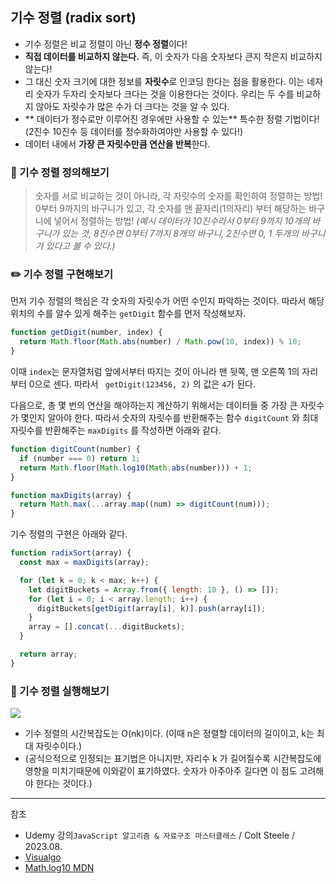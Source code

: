 ## 기수 정렬 (radix sort)

- 기수 정렬은 비교 정렬이 아닌 **정수 정렬**이다!
- **직접 데이터를 비교하지 않는다.** 즉, 이 숫자가 다음 숫자보다 큰지 작은지 비교하지 않는다!
- 그 대신 숫자 크기에 대한 정보를 **자릿수**로 인코딩 한다는 점을 활용한다. 이는 네자리 숫자가 두자리 숫자보다 크다는 것을 이용한다는 것이다. 우리는 두 수를 비교하지 않아도 자릿수가 많은 수가 더 크다는 것을 알 수 있다.
- ** 데이터가 정수로만 이루어진 경우에만 사용할 수 있는** 특수한 정렬 기법이다! (2진수 10진수 등 데이터를 정수화하여야만 사용할 수 있다!)
- 데이터 내에서 **가장 큰 자릿수만큼 연산을 반복**한다.

### 📍 기수 정렬 정의해보기

> 숫자를 서로 비교하는 것이 아니라, 각 자릿수의 숫자를 확인하여 정렬하는 방법!
> 0부터 9까지의 바구니가 있고, 각 숫자를 맨 끝자리(1의자리) 부터 해당하는 바구니에 넣어서 정렬하는 방법!
> _(예시 데이터가 10진수라서 0부터 9까지 10개의 바구니가 있는 것, 8진수면 0부터 7까지 8개의 바구니, 2진수면 0, 1 두개의 바구니가 있다고 볼 수 있다.)_

### ✏️ 기수 정렬 구현해보기

먼저 기수 정렬의 핵심은 각 숫자의 자릿수가 어떤 수인지 파악하는 것이다. 따라서 해당 위치의 수를 알수 있게 해주는 `getDigit` 함수를 먼저 작성해보자.

```js
function getDigit(number, index) {
  return Math.floor(Math.abs(number) / Math.pow(10, index)) % 10;
}
```

이때 `index`는 문자열처럼 앞에서부터 따지는 것이 아니라 맨 뒷쪽, 맨 오른쪽 1의 자리부터 0으로 센다. 따라서 ` getDigit(123456, 2)` 의 값은 `4`가 된다.

다음으로, 총 몇 번의 연산을 해야하는지 계산하기 위해서는 데이터들 중 가장 큰 자릿수가 몇인지 알아야 한다. 따라서 숫자의 자릿수를 반환해주는 함수 `digitCount` 와 최대 자릿수를 반환해주는 `maxDigits` 를 작성하면 아래와 같다.

```js
function digitCount(number) {
  if (number === 0) return 1;
  return Math.floor(Math.log10(Math.abs(number))) + 1;
}

function maxDigits(array) {
  return Math.max(...array.map((num) => digitCount(num)));
}
```

기수 정렬의 구현은 아래와 같다.

```js
function radixSort(array) {
  const max = maxDigits(array);

  for (let k = 0; k < max; k++) {
    let digitBuckets = Array.from({ length: 10 }, () => []);
    for (let i = 0; i < array.length; i++) {
      digitBuckets[getDigit(array[i], k)].push(array[i]);
    }
    array = [].concat(...digitBuckets);
  }

  return array;
}
```

### 🔫 기수 정렬 실행해보기

![](https://velog.velcdn.com/images/serin13/post/14894c2b-5e30-4425-a926-1ad49f34995c/image.gif)

- 기수 정렬의 시간복잡도는 O(nk)이다. (이때 n은 정렬할 데이터의 길이이고, k는 최대 자릿수이다.)
- (공식으적으로 인정되는 표기법은 아니지만, 자리수 k 가 길어질수록 시간복잡도에 영향을 미치기때문에 이와같이 표기하였다. 숫자가 아주아주 길다면 이 점도 고려해야 한다는 것이다.)

---

참조

- Udemy 강의`JavaScript 알고리즘 & 자료구조 마스터클래스` / Colt Steele / 2023.08.
- [Visualgo](https://visualgo.net/en)
- [Math.log10 MDN](https://developer.mozilla.org/ko/docs/Web/JavaScript/Reference/Global_Objects/Math/log10)
